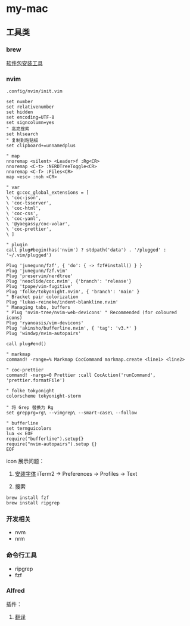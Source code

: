 # my-mac

## 工具类

### brew
[软件包安装工具](https://brew.sh/)

### nvim


`.config/nvim/init.vim`

```
set number
set relativenumber
set hidden
set encoding=UTF-8
set signcolumn=yes
" 高亮搜索
set hlsearch
" 复制到粘贴板
set clipboard+=unnamedplus

" map
nnoremap <silent> <Leader>f :Rg<CR>
nnoremap <C-t> :NERDTreeToggle<CR>
nnoremap <C-f> :Files<CR>
map <esc> :noh <CR>

" var
let g:coc_global_extensions = [
\ 'coc-json',
\ 'coc-tsserver',
\ 'coc-html',
\ 'coc-css',
\ 'coc-yaml',
\ '@yaegassy/coc-volar',
\ 'coc-prettier',
\ ]

" plugin
call plug#begin(has('nvim') ? stdpath('data') . '/plugged' : '~/.vim/plugged')

Plug 'junegunn/fzf', { 'do': { -> fzf#install() } }
Plug 'junegunn/fzf.vim'
Plug 'preservim/nerdtree'
Plug 'neoclide/coc.nvim', {'branch': 'release'}
Plug 'tpope/vim-fugitive'
Plug 'folke/tokyonight.nvim', { 'branch': 'main' }
" Bracket pair colorization
Plug 'lukas-reineke/indent-blankline.nvim'
" Managing tabs, buffers
" Plug 'nvim-tree/nvim-web-devicons' " Recommended (for coloured icons)
Plug 'ryanoasis/vim-devicons'
Plug 'akinsho/bufferline.nvim', { 'tag': 'v3.*' }
Plug 'windwp/nvim-autopairs'

call plug#end()

" markmap
command! -range=% Markmap CocCommand markmap.create <line1> <line2>

" coc-prettier
command! -nargs=0 Prettier :call CocAction('runCommand', 'prettier.formatFile')

" folke tokyonight
colorscheme tokyonight-storm

" 将 Grep 替换为 Rg
set grepprg=rg\ --vimgrep\ --smart-case\ --follow

" bufferline
set termguicolors
lua << EOF
require("bufferline").setup{}
require("nvim-autopairs").setup {}
EOF

```
icon 展示问题：
1. [安装字体](https://github.com/ryanoasis/nerd-fonts#option-4-homebrew-fonts)
iTerm2 → Preferences → Profiles → Text

2. 搜索
```shell
brew install fzf
brew install ripgrep
```

### 开发相关

- nvm
- nrm

### 命令行工具

- ripgrep
- fzf

### Alfred

插件：
1. [翻译](https://github.com/wensonsmith/YoudaoTranslator)

